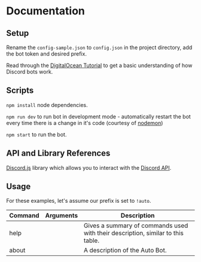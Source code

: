 # Documentation

## Setup

Rename the ```config-sample.json``` to ```config.json``` in the project directory, add the bot token and desired prefix.    

Read through the [DigitalOcean Tutorial](https://www.digitalocean.com/community/tutorials/how-to-build-a-discord-bot-with-node-js) to get a basic understanding of how Discord bots work.

## Scripts

```npm install``` node dependencies.    

```npm run dev``` to run bot in development mode - automatically restart the bot every time there is a change in it's code (courtesy of [nodemon](https://nodemon.io/))    

```npm start``` to run the bot.

## API and Library References

[Discord.js](https://discord.js.org) library which allows you to interact with the [Discord API](https://discord.com/developers/docs/intro).

## Usage

For these examples, let's assume our prefix is set to ```!auto```.    

Command | Arguments | Description
------- | --------- | --------
help | | Gives a summary of commands used with their description, similar to this table.
about | | A description of the Auto Bot.
